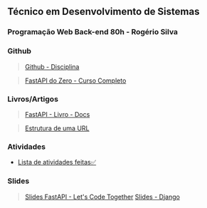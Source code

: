 ## Técnico em Desenvolvimento de Sistemas
### Programação Web Back-end 80h - Rogério Silva

### Github

> [Github - Disciplina](https://github.com/rogeriosilva-ifpi/ifpi-tds-2024.2-backend-366?authuser=0)

> [FastAPI do Zero - Curso Completo](https://github.com/dunossauro/fastapi-do-zero)

### Livros/Artigos

> [FastAPI - Livro - Docs](https://fastapi.tiangolo.com/learn/?authuser=0)

> [Estrutura de uma URL](https://dev.to/dnovais/estrutura-de-uma-url-357e?authuser=0)

### Atividades

- [Lista de atividades feitas✅](https://github.com/LyanKaleu/PWB-366-IFPI/tree/main/atividades.md)

### Slides

> [Slides FastAPI - Let's Code Together](https://github.com/LyanKaleu/PWB-366-IFPI/blob/main/slides/FastAPI%20Slides%20-%20Courses.pdf)
> [Slides - Django](https://github.com/LyanKaleu/PWB-366-IFPI/blob/main/slides/Django-Dive-Into.pdf)
